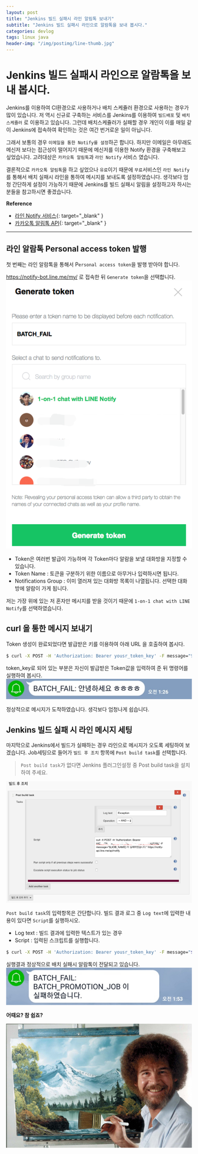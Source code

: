 ```yaml
---
layout: post
title: "Jenkins 빌드 실패시 라인 알림톡 보내기"
subtitle: "Jenkins 빌드 실패시 라인으로 알람톡을 보내 봅시다."
categories: devlog
tags: linux java
header-img: "/img/postimg/line-thumb.jpg"
---
```


# Jenkins 빌드 실패시 라인으로 알람톡을 보내 봅시다.
Jenkins를 이용하여 CI환경으로 사용하거나 배치 스케쥴러 환경으로 사용하는 경우가 많이 있습니다. 저 역시 신규로 구축하는 서비스를 Jenkins를 이용하여 `빌드배포` 및 `배치스케쥴러` 로 이용하고 있습니다. 그런데 배치스케쥴러가 실패할 경우 개인이 이를 매일 같이 Jenkins에 접속하여 확인하는 것은 여간 번거로운 일이 아닙니다.

그래서 보통의 경우 `이메일을 통한 Notify를 설정`하곤 합니다. 하지만 이메일은 아무래도 메신저 보다는 접근성이 떨어지기 때문에 메신저를 이용한 Notify 환경을 구축해보고 싶었습니다. 고려대상은 `카카오톡 알림톡`과 `라인 Notify` 서비스 였습니다. 

결론적으로 `카카오톡 알림톡`을 하고 싶었으나 `유료`이기 때문에 `무료`서비스인 `라인 Notify`를 통해서 배치 실패시 라인을 통하여 메시지를 보내도록 설정하였습니다. 생각보다 엄청 간단하게 설정이 가능하기 때문에 Jenkins를 빌드 실패시 알림을 설정하고자 하시는 분들을 참고하시면 좋겠습니다.


**Reference**
- [라인 Notify 서비스](https://engineering.linecorp.com/ko/blog/detail/88){: target="_blank" }
- [카카오톡 알림톡 API](https://www.apistore.co.kr/api/apiProviderGuide.do?service_seq=558){: target="_blank" }

*** 

## 라인 알람톡 Personal access token 발행
첫 번째는 라인 알람톡을 통해서 P`ersonal access token`을 발행 받아야 합니다.

https://notify-bot.line.me/my/ 로 접속한 뒤 `Generate token`을 선택합니다.
![](/assets/img/postimg/2018-09/2018-09-22-line.png)

- Token은 여러번 발급이 가능하며 각 Token마다 알람을 보낼 대화방을 지정할 수 있습니다.
- Token Name : 토큰을 구분하기 위한 이름으로 아무거나 입력하시면 됩니다.
- Notifications Group : 이미 열러져 있는 대화방 목록이 나열됩니다. 선택한 대화방에 알람이 가게 됩니다. 

저는 가장 위에 있는 저 혼자만 메시지를 받을 것이기 때문에 `1-on-1 chat with LINE Notify`를 선택하였습니다.

## curl 을 통한 메시지 보내기
Token 생성이 완료되었다면 발급받은 키를 이용하여 아래 URL 을 호출하여 봅시다.

```sh
$ curl -X POST -H 'Authorization: Bearer yousr_token_key' -F message="안녕하세요 ㅎㅎㅎ" https://notify-api.line.me/api/notify
```
token_key로 되어 있는 부분은 자신이 발급받은 Token값을 입력하여 준 뒤 명령어를 실행하여 봅시다.
![](/assets/img/postimg/2018-09/2018-09-22-line2.jpg)

정상적으로 메시지가 도착하였습니다. 생각보다 엄청나게 쉽습니다.

## Jenkins 빌드 실패 시 라인 메시지 세팅
마지막으로 Jenkins에서 빌드가 실패하는 경우 라인으로 메시지가 오도록 세팅하여 보겠습니다. 
Job세팅으로 들어가 `빌드 후 조치` 항목에 `Post build task`를 선택합니다.
>`Post build task`가 없다면 Jenkins 플러그인설정 중 Post build task을 설치하여 주세요.

![](/assets/img/postimg/2018-09/2018-09-22-line3.png)

`Post build task`의 입력항목은 간단합니다. 빌드 결과 로그 중 `Log text`에 입력한 내용이 있다면 `Script`를 실행하시오.
- Log text : 빌드 결과에 입력한 텍스트가 있는 경우
- Script : 입력된 스크립트를 실행합니다.

```sh
$ curl -X POST -H 'Authorization: Bearer yousr_token_key' -F message="${JOB_NAME} 이 실패하였습니다." https://notify-api.line.me/api/notify
```

실행결과 정상적으로 배치 실패시 알람톡이 전달되고 있습니다.
![](/assets/img/postimg/2018-09/2018-09-22-line4.jpg)

**어때요? 참 쉽죠?**

![](/assets/img/postimg/bob.jpg)
